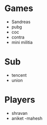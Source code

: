 # Games
- Sandreas
- pubg
- coc
- contra
- mini militia

# Sub
- tencent
- union

# Players
- shravan
- aniket
-mahesh
